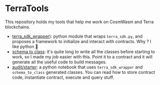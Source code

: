 # TerraTools

This repository holds my tools that help me work on CosmWasm and Terra blockchains.

- [terra_sdk_wrapper](terra_sdk_wrapper)): python module that wraps `terra_sdk.py`, and proposes a framework to initialize and interact with contracts. Why ? I like python 🐍
- [schema to class](schema_to_class): it's quite long to write all the classes before starting to work, so I made my job easier with this. Point it to a contract and it will generate all the useful code to build messages.
- [audit/starter](audit/starter.ipynb): a python notebook that uses `terra_sdk_wrapper` and `schema_to_class` generated classes. You can read how to store contract code, instantiate contract, execute and query stuff.
